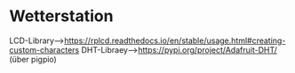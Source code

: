 # Wetterstation
LCD-Library-->https://rplcd.readthedocs.io/en/stable/usage.html#creating-custom-characters
DHT-Libraey-->https://pypi.org/project/Adafruit-DHT/ (über pigpio)
